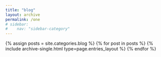 ```yaml
---
title: "blog"
layout: archive
permalink: /one
# sidebar:
#    nav: "sidebar-category"
---
```



{% assign posts = site.categories.blog %}
{% for post in posts %} {% include archive-single.html type=page.entries_layout %} {% endfor %}

